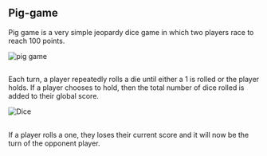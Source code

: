 ## Pig-game

Pig game is a very simple jeopardy dice game in which two players race to reach 100 points. 

![pig game](https://user-images.githubusercontent.com/97234029/158071638-731d7dcf-7d0f-4314-b447-c0ef41da9259.jpg)

##
Each turn, a player repeatedly rolls a die until either a 1 is rolled or the player holds. If a player 
chooses to hold, then the total number of dice rolled is added to their global score. 

![Dice](https://user-images.githubusercontent.com/97234029/158227246-b1c71103-54c3-42b0-8b00-30f3bd960f85.jpg)

##
If a player rolls a one, they loses their current score  and it will now be the turn of the opponent player.

